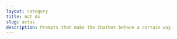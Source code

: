 ```yaml
---
layout: category
title: Act As
slug: actas
description: Prompts that make the Chatbot behace a certain way
---
```


